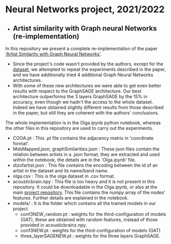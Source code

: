# Neural Networks project, 2021/2022
- ## Artist similarity with Graph neural Networks (re-implementation)
In this repository we present a complete re-implementation of the paper ['Artist Similarity with Graph Neural Networks'](https://arxiv.org/abs/2107.14541).
- Since the project's code wasn't provided by the authors, except for the [dataset](https://gitlab.com/fdlm/olga://paperswithcode.com/paper/artist-similarity-with-graph-neural-networks), we attempted to repeat the experiments described in the paper, and we have additionally tried 
4 additional Graph Neural Networks architectures.
- With some of these new architectures we were able to get even better results with respect to the GraphSAGE architecture.
Our best architecture outperforms the 3 layers GraphSAGE by the 15% in accuracy, even though we hadn't the access to the whole dataset.
Indeed we have obtained slightly different results from those described in the paper, but still they are coherent with the authors' conclusions.

The whole implementation is in the Olga.ipynb python notebook, whereas the other files in this repository are used to carry out the experiments.
* COOA.pt : This .pt file contains the adjacency matrix in 'coordinate format'.
* MsbMapped.json, graphSimilarities.json : These json files contain the relation between artists in a .json format; they are extracted and used within the notebook, the details are in the 'Olga.ipynb' file.
* dizofartist.json : This file contains the encoding between the id of an artist in the dataset and its name/band name.
* olga.csv : This is the olga dataset in .csv format.
* acousticbrain.npy : This file is too heavy and it is not present in this repository. It could be downloadable in the Olga.ipynb, or also at the main [project repository](https://gitlab.com/fdlm/olga://paperswithcode.com/paper/artist-similarity-with-graph-neural-networks). 
This file contains the numpy array of the nodes' features. Further details are explained in the notebook.
* models/ : It is the folder which contains all the trained models in our project.  
    * conf3NEW_random.pt : weights for the third-configuration of models (GAT), these are obtained with random features, instead of those provided in acousticbrainz.npy.  
    * conf3NEW.pt :  weights for the third-configuration of models (GAT)  
    * three_layerSAGENEW.pt : weights for the three layers GraphSAGE.  




